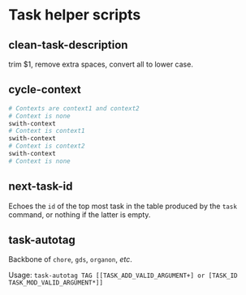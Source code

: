 # Task helper scripts

## clean-task-description

trim $1, remove extra spaces, convert all to lower case.

## cycle-context

```bash
# Contexts are context1 and context2
# Context is none
swith-context
# Context is context1
swith-context
# Context is context2
swith-context
# Context is none
```
## next-task-id

Echoes the `id` of the top most task in the table produced by the `task` command,
or nothing if the latter is empty.

## task-autotag

Backbone of `chore`, `gds`, `organon`, *etc*.

Usage: `task-autotag TAG [[TASK_ADD_VALID_ARGUMENT+] or [TASK_ID TASK_MOD_VALID_ARGUMENT*]]`